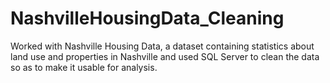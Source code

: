 # NashvilleHousingData_Cleaning
Worked with Nashville Housing Data, a dataset containing statistics about land use and properties in Nashville and used SQL Server to clean the data so as to make it usable for analysis. 
